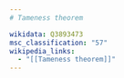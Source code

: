 ```yaml
---
# Tameness theorem

wikidata: Q3893473
msc_classification: "57"
wikipedia_links:
  - "[[Tameness theorem]]"
---
```

